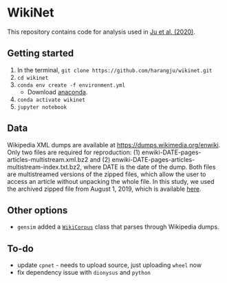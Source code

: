 # WikiNet
This repository contains code for analysis used in [Ju et al. (2020)](https://arxiv.org/abs/2010.08381).

## Getting started
1. In the terminal, `git clone https://github.com/harangju/wikinet.git`
2. `cd wikinet`
3. `conda env create -f environment.yml`
    * Download [anaconda](https://www.anaconda.com).
4. `conda activate wikinet`
5. `jupyter notebook`

## Data
Wikipedia XML dumps are available at https://dumps.wikimedia.org/enwiki. Only two files are required for reproduction: (1) enwiki-DATE-pages-articles-multistream.xml.bz2 and (2) enwiki-DATE-pages-articles-multistream-index.txt.bz2, where DATE is the date of the dump. Both files are multistreamed versions of the zipped files, which allow the user to access an article without unpacking the whole file. In this study, we used the archived zipped file from August 1, 2019, which is available [here](https://www.dropbox.com/sh/kwsubhwf787p74k/AAA0Wf_3-SZggcvRYdrdzXBba?dl=0).

## Other options
* `gensim` added a [`WikiCorpus`](https://radimrehurek.com/gensim/corpora/wikicorpus.html#module-gensim.corpora.wikicorpus) class that parses through Wikipedia dumps.

## To-do

* update `cpnet` - needs to upload source, just uploading `wheel` now
* fix dependency issue with `dionysus` and `python`
